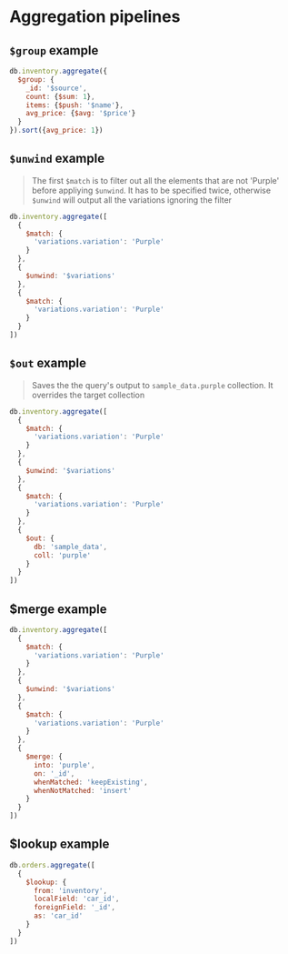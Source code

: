 # Aggregation pipelines

## `$group` example

```javascript
db.inventory.aggregate({
  $group: {
    _id: '$source',
    count: {$sum: 1},
    items: {$push: '$name'},
    avg_price: {$avg: '$price'}
  }
}).sort({avg_price: 1})
```

## `$unwind` example

> The first `$match` is to filter out all the elements that are not 'Purple' before appliying `$unwind`.
> It has to be specified twice, otherwise `$unwind` will output all the variations ignoring the filter

```javascript
db.inventory.aggregate([
  {
    $match: {
      'variations.variation': 'Purple'
    }
  },
  {
    $unwind: '$variations'
  },
  {
    $match: {
      'variations.variation': 'Purple'
    }
  }
])
```

## `$out` example

> Saves the the query's output to `sample_data.purple` collection.
> It overrides the target collection

```javascript
db.inventory.aggregate([
  {
    $match: {
      'variations.variation': 'Purple'
    }
  },
  {
    $unwind: '$variations'
  },
  {
    $match: {
      'variations.variation': 'Purple'
    }
  },
  {
    $out: {
      db: 'sample_data',
      coll: 'purple'
    }
  }
])
```

## $merge example

```javascript
db.inventory.aggregate([
  {
    $match: {
      'variations.variation': 'Purple'
    }
  },
  {
    $unwind: '$variations'
  },
  {
    $match: {
      'variations.variation': 'Purple'
    }
  },
  {
    $merge: {
      into: 'purple',
      on: '_id',
      whenMatched: 'keepExisting',
      whenNotMatched: 'insert'
    }
  }
])
```

## $lookup example

```javascript
db.orders.aggregate([
  {
    $lookup: {
      from: 'inventory',
      localField: 'car_id',
      foreignField: '_id',
      as: 'car_id'
    }
  }
])
```
